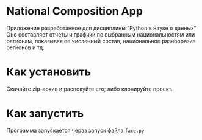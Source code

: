 # National Composition App
Приложение разработанное для дисциплины "Python в науке о данных"
Оно составляет отчеты и графики по выбранным национальностям или регионам, показывая ее численный состав, национальное разнооразие регионов и тд.

# Как установить
Скачайте zip-архив и распокуйте его; либо клонируйте проект.

# Как запустить
Программа запускается чераз запуск файла `face.py`
 
